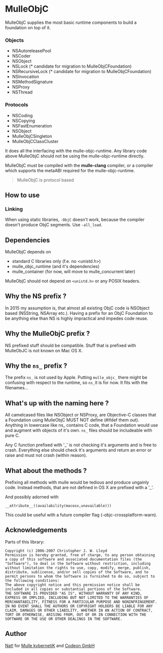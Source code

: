 # MulleObjC

MulleObjC supplies the most basic runtime components to build a foundation
on top of it.

### Objects

* NSAutoreleasePool
* NSCoder
* NSObject
* NSLock (* candidate for migration to MulleObjCFoundation)
* NSRecursiveLock (* candidate for migration to MulleObjCFoundation)
* NSInvocation
* NSMethodSignature
* NSProxy
* NSThread

### Protocols

* NSCoding
* NSCopying
* NSFastEnumeration
* NSObject
* MulleObjCSingleton
* MulleObjCClassCluster


It does all the interfacing with the mulle-objc-runtime. Any
library code above MulleObjC should not be using the mulle-objc-runtime
directly.

MulleObjC must be compiled with the **mulle-clang** compiler, or a compiler
which supports the metaABI required for the mulle-objc-runtime.

> MulleObjC is protocol based


## How to use

### Linking

When using static libraries, `-ObjC` doesn't work, because the compiler doesn't
produce ObjC segments. Use `-all_load`.


## Dependencies

MulleObjC depends on

* standard C libraries only (f.e. no <unistd.h>)
* mulle_objc_runtime (and it's dependencies)
* mulle_container (for now, will move to mulle_concurrent later)

MulleObjC should not depend on `<unistd.h>` or any POSIX headers.


## Why the NS prefix ?

In 2015 my assumption is, that almost all existing ObjC code is NSObject based
(NSString, NSArray etc.). Having a prefix for an ObjC Foundation to be anything
else than NS is highly impractical and impedes code reuse.


## Why the MulleObjC prefix ?

NS prefixed stuff should be compatible. Stuff that is prefixed with MulleObJC
is not known on Mac OS X.


## Why the `ns_` prefix ?

The prefix `ns_` is not used by Apple. Putting `mulle_objc_` there might be
confusing with respect to the runtime, so `ns_`it is for now. It fits with
the filenames...


## What's up with the naming here ?

All camelcased files like NSObject or NSProxy, are Objective-C classes that a
Foundation using MulleObjC MUST NOT define (#ifdef them out). Anything in
lowercase like ns_ contains C code, that a Foundation would use and augment
with objects of it's own. `ns_` files should be includeable with pure C.

Any C function prefixed with '_' is not checking it's arguments and is free to
crash. Everything else should check it's arguments and return an error or raise
and must not crash (within reason).


## What about the methods ?

Prefixing all methods with mulle would be tedious and produce ungainly code.
Instead methods, that are not defined in OS X are prefixed with a '_'.

And possibly adorned with

`__attribute__((availability(macosx,unavailable)))`

This could be useful with a future compiler flag (-objc-crossplatform-warn).


## Acknowledgements

Parts of this library:

```
Copyright (c) 2006-2007 Christopher J. W. Lloyd
Permission is hereby granted, free of charge, to any person obtaining a copy of this software and associated documentation files (the "Software"), to deal in the Software without restriction, including without limitation the rights to use, copy, modify, merge, publish, distribute, sublicense, and/or sell copies of the Software, and to permit persons to whom the Software is furnished to do so, subject to the following conditions:
The above copyright notice and this permission notice shall be included in all copies or substantial portions of the Software.
THE SOFTWARE IS PROVIDED "AS IS", WITHOUT WARRANTY OF ANY KIND, EXPRESS OR IMPLIED, INCLUDING BUT NOT LIMITED TO THE WARRANTIES OF MERCHANTABILITY, FITNESS FOR A PARTICULAR PURPOSE AND NONINFRINGEMENT. IN NO EVENT SHALL THE AUTHORS OR COPYRIGHT HOLDERS BE LIABLE FOR ANY CLAIM, DAMAGES OR OTHER LIABILITY, WHETHER IN AN ACTION OF CONTRACT, TORT OR OTHERWISE, ARISING FROM, OUT OF OR IN CONNECTION WITH THE SOFTWARE OR THE USE OR OTHER DEALINGS IN THE SOFTWARE.
```

## Author

[Nat!](//www.mulle-kybernetik.com/weblog) for
[Mulle kybernetiK](//www.mulle-kybernetik.com) and
[Codeon GmbH](//www.codeon.de)
